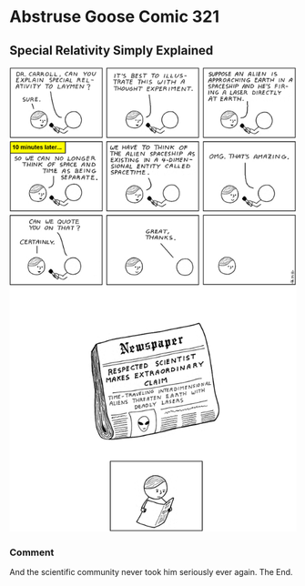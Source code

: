 # Abstruse Goose Comic 321
## Special Relativity Simply Explained

![image](how_to_ruin_a_scientists_career_overnight.png)
### Comment
And the scientific community never took him seriously ever again. The End.
